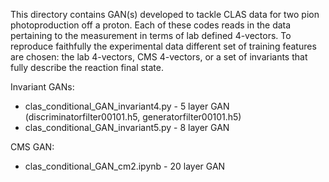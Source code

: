 This directory contains GAN(s) developed to tackle CLAS data for two pion photoproduction off a proton.
Each of these codes reads in the data pertaining to the measurement in terms of lab defined 4-vectors.
To reproduce faithfully the experimental data different set of training features are chosen: the lab 4-vectors,
CMS 4-vectors, or a set of invariants that fully describe the reaction final state.

Invariant GANs:
- clas_conditional_GAN_invariant4.py - 5 layer GAN (discriminatorfilter00101.h5, generatorfilter00101.h5)
- clas_conditional_GAN_invariant5.py - 8 layer GAN

CMS GAN:
- clas_conditional_GAN_cm2.ipynb - 20 layer GAN
